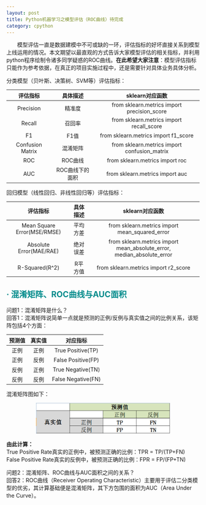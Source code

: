 ```yaml
---
layout: post
title: Python机器学习之模型评估（ROC曲线）待完成
category: cpython
---
```


&emsp;&emsp;模型评估一直是数据建模中不可或缺的一环，评估指标的好坏直接关系到模型上线运用的情况。本文期望以最直观的方式告诉大家模型评估的相关指标，并利用python程序绘制令诸多同学疑惑的ROC曲线。**在此希望大家注意**：模型评估指标只能作为参考依据，在真正的项目实施过程中，还是需要针对具体业务具体分析。

分类模型（贝叶斯、决策树、SVM等）评估指标：
     
|评估指标  |具体描述  |sklearn对应函数  |  
|:----:|:----:|:----:|   
|Precision|精准度|from sklearn.metrics import precision_score|  
|Recall|召回率|from sklearn.metrics import recall_score|  
|F1|F1值|from sklearn.metrics import f1_score|  
|Confusion Matrix|混淆矩阵|from sklearn.metrics import confusion_matrix|  
|ROC|ROC曲线|from sklearn.metrics import roc|  
|AUC|ROC曲线下的面积|from sklearn.metrics import auc|  

回归模型（线性回归、非线性回归等）评估指标：  
   
|评估指标  |具体描述  |sklearn对应函数  |  
|:----:|:----:|:----:|  
|Mean Square Error(MSE/RMSE)|平均方差|from sklearn.metrics import mean_squared_error|  
|Absolute Error(MAE/RAE)|绝对误差|from sklearn.metrics import mean_absolute_error, median_absolute_error|  
|R-Squared(R^2)|R平方值|from sklearn.metrics import r2_score|     

## **<span style="color:#008B8B;">· 混淆矩阵、ROC曲线与AUC面积</span>**      
问题1：混淆矩阵是什么？    
回答1：混淆矩阵说简单一点就是预测的正例/反例与真实值之间的比例关系，该矩阵包括4个方面：       
         
|预测值 |真实值 |对应指标 |  
|:----:|:----:|:----:|
|正例|正例|True Positive(TP) |    
|正例|反例|False Positive(FP) |    
|反例|正例|True Negative(TN) |   
|反例|反例|False Negative(FN) |    

混淆矩阵图如下：    

<div align="center">
<img width="350" height="80" src="https://raw.githubusercontent.com/carrylaw/IMG/master/img_ml/sucai04.png" />
</div> 

**由此计算：**                
True Positive Rate真实的正例中，被预测正确的比例：TPR = TP/(TP+FN)    
False Positive Rate真实的反例中，被预测正确的比例：FPR = FP/(FP+TN)          

问题2：混淆矩阵、ROC曲线与AUC面积之间的关系？          
回答2：ROC曲线（Receiver Operating Characteristic）主要用于评估二分类模型的优劣，其计算基础便是混淆矩阵，其下方包围的面积为AUC（Area Under the Curve）。     






